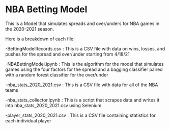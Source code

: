 # NBA Betting Model
This is a Model that simulates spreads and over/unders for NBA games in the 2020-2021 season.

Here is a breakdown of each file:

-BettingModelRecords.csv : This is a CSV file with data on wins, losses, and pushes for the spread and over/under starting from 4/18/21

-NBABettingModel.ipynb : This is the algorithm for the model that simulates games using the four factors for the spread and a bagging classifier paired with a random forest classifier for the over/under

-nba_stats_2020_2021.csv : This is a CSV file with data for all of the NBA teams

-nba_stats_collector.ipynb : This is a script that scrapes data and writes it into nba_stats_2020_2021.csv using Selenium

-player_stats_2020_2021.csv : This is a CSV file containing statistics for each individual player
